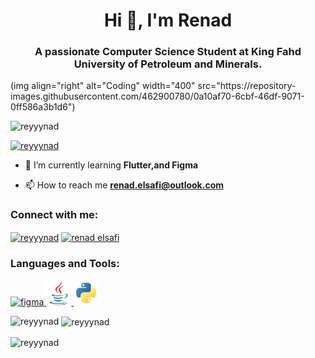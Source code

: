 <h1 align="center">Hi 👋, I'm Renad</h1>
<h3 align="center">A passionate Computer Science Student at King Fahd University of Petroleum and Minerals.</h3>
(img align="right" alt="Coding" width="400" src="https://repository-images.githubusercontent.com/462900780/0a10af70-6cbf-46df-9071-0ff586a3b1d6")

<p align="left"> <img src="https://komarev.com/ghpvc/?username=reyyynad&label=Profile%20views&color=0e75b6&style=flat" alt="reyyynad" /> </p>

<p align="left"> <a href="https://twitter.com/reyyynad" target="blank"><img src="https://img.shields.io/twitter/follow/reyyynad?logo=twitter&style=for-the-badge" alt="reyyynad" /></a> </p>

- 🌱 I’m currently learning **Flutter,and Figma**

- 📫 How to reach me **renad.elsafi@outlook.com**

<h3 align="left">Connect with me:</h3>
<p align="left">
<a href="https://twitter.com/reyyynad" target="blank"><img align="center" src="https://raw.githubusercontent.com/rahuldkjain/github-profile-readme-generator/master/src/images/icons/Social/twitter.svg" alt="reyyynad" height="30" width="40" /></a>
<a href="https://linkedin.com/in/renad elsafi" target="blank"><img align="center" src="https://raw.githubusercontent.com/rahuldkjain/github-profile-readme-generator/master/src/images/icons/Social/linked-in-alt.svg" alt="renad elsafi" height="30" width="40" /></a>
</p>

<h3 align="left">Languages and Tools:</h3>
<p align="left"> <a href="https://www.figma.com/" target="_blank" rel="noreferrer"> <img src="https://www.vectorlogo.zone/logos/figma/figma-icon.svg" alt="figma" width="40" height="40"/> </a> <a href="https://www.java.com" target="_blank" rel="noreferrer"> <img src="https://raw.githubusercontent.com/devicons/devicon/master/icons/java/java-original.svg" alt="java" width="40" height="40"/> </a> <a href="https://www.python.org" target="_blank" rel="noreferrer"> <img src="https://raw.githubusercontent.com/devicons/devicon/master/icons/python/python-original.svg" alt="python" width="40" height="40"/> </a> </p>

<p><img align="left" src="https://github-readme-stats.vercel.app/api/top-langs?username=reyyynad&show_icons=true&locale=en&layout=compact" alt="reyyynad" /></p>

<p>&nbsp;<img align="center" src="https://github-readme-stats.vercel.app/api?username=reyyynad&show_icons=true&locale=en" alt="reyyynad" /></p>

<p><img align="center" src="https://github-readme-streak-stats.herokuapp.com/?user=reyyynad&" alt="reyyynad" /></p>
